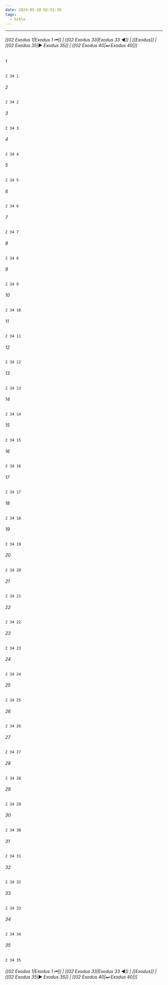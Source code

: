 ```yaml
---
date: 2024-05-28 02:51:30
tags:
  - bible
---
```

___

###### [[02 Exodus 1|Exodus 1 ⏮]] | [[02 Exodus 33|Exodus 33 ◀]] | [[Exodus]] | [[02 Exodus 35|▶ Exodus 35]] | [[02 Exodus 40|⏭ Exodus 40|]]

###### 1
``` verse
2 34 1 
```
###### 2
``` verse
2 34 2 
```
###### 3
``` verse
2 34 3 
```
###### 4
``` verse
2 34 4 
```
###### 5
``` verse
2 34 5 
```
###### 6
``` verse
2 34 6 
```
###### 7
``` verse
2 34 7 
```
###### 8
``` verse
2 34 8 
```
###### 9
``` verse
2 34 9 
```
###### 10
``` verse
2 34 10 
```
###### 11
``` verse
2 34 11 
```
###### 12
``` verse
2 34 12 
```
###### 13
``` verse
2 34 13 
```
###### 14
``` verse
2 34 14 
```
###### 15
``` verse
2 34 15 
```
###### 16
``` verse
2 34 16 
```
###### 17
``` verse
2 34 17 
```
###### 18
``` verse
2 34 18 
```
###### 19
``` verse
2 34 19 
```
###### 20
``` verse
2 34 20 
```
###### 21
``` verse
2 34 21 
```
###### 22
``` verse
2 34 22 
```
###### 23
``` verse
2 34 23 
```
###### 24
``` verse
2 34 24 
```
###### 25
``` verse
2 34 25 
```
###### 26
``` verse
2 34 26 
```
###### 27
``` verse
2 34 27 
```
###### 28
``` verse
2 34 28 
```
###### 29
``` verse
2 34 29 
```
###### 30
``` verse
2 34 30 
```
###### 31
``` verse
2 34 31 
```
###### 32
``` verse
2 34 32 
```
###### 33
``` verse
2 34 33 
```
###### 34
``` verse
2 34 34 
```
###### 35
``` verse
2 34 35 
```

###### [[02 Exodus 1|Exodus 1 ⏮]] | [[02 Exodus 33|Exodus 33 ◀]] | [[Exodus]] | [[02 Exodus 35|▶ Exodus 35]] | [[02 Exodus 40|⏭ Exodus 40|]]

